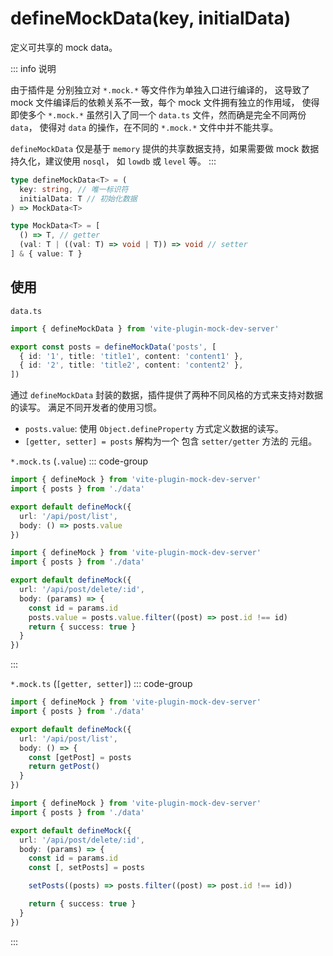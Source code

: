# defineMockData(key, initialData)

定义可共享的 mock data。

::: info 说明

由于插件是 分别独立对 `*.mock.*` 等文件作为单独入口进行编译的，
这导致了 mock 文件编译后的依赖关系不一致，每个 mock 文件拥有独立的作用域，
使得即使多个 `*.mock.*` 虽然引入了同一个 `data.ts` 文件，然而确是完全不同两份 `data`，
使得对 `data` 的操作，在不同的 `*.mock.*` 文件中并不能共享。

`defineMockData` 仅是基于 `memory` 提供的共享数据支持，如果需要做 mock 数据持久化，建议使用 `nosql`， 如 `lowdb` 或 `level` 等。
:::

```ts
type defineMockData<T> = (
  key: string, // 唯一标识符
  initialData: T // 初始化数据
) => MockData<T>

type MockData<T> = [
  () => T, // getter
  (val: T | ((val: T) => void | T)) => void // setter
] & { value: T }
```

## 使用

`data.ts`

```ts
import { defineMockData } from 'vite-plugin-mock-dev-server'

export const posts = defineMockData('posts', [
  { id: '1', title: 'title1', content: 'content1' },
  { id: '2', title: 'title2', content: 'content2' },
])
```

通过 `defineMockData` 封装的数据，插件提供了两种不同风格的方式来支持对数据的读写。
满足不同开发者的使用习惯。


- `posts.value`: 使用 `Object.defineProperty` 方式定义数据的读写。  
- `[getter, setter] = posts` 解构为一个 包含 `setter/getter` 方法的 元组。



`*.mock.ts`  (`.value`)
::: code-group
```ts [post-list.mock.ts]
import { defineMock } from 'vite-plugin-mock-dev-server'
import { posts } from './data'

export default defineMock({
  url: '/api/post/list',
  body: () => posts.value
})
```
```ts [post-delete.mock.ts]
import { defineMock } from 'vite-plugin-mock-dev-server'
import { posts } from './data'

export default defineMock({
  url: '/api/post/delete/:id',
  body: (params) => {
    const id = params.id
    posts.value = posts.value.filter((post) => post.id !== id)
    return { success: true }
  }
})
```
:::

`*.mock.ts`  (`[getter, setter]`)
::: code-group
```ts [post-list.mock.ts]
import { defineMock } from 'vite-plugin-mock-dev-server'
import { posts } from './data'

export default defineMock({
  url: '/api/post/list',
  body: () => {
    const [getPost] = posts
    return getPost()
  }
})
```
```ts [post-delete.mock.ts]
import { defineMock } from 'vite-plugin-mock-dev-server'
import { posts } from './data'

export default defineMock({
  url: '/api/post/delete/:id',
  body: (params) => {
    const id = params.id
    const [, setPosts] = posts

    setPosts((posts) => posts.filter((post) => post.id !== id))

    return { success: true }
  }
})
```
:::
